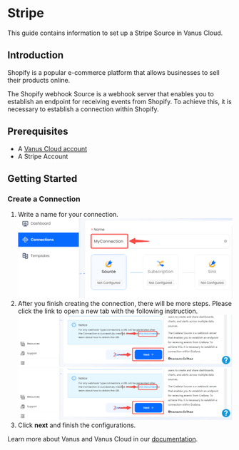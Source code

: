 # Stripe

This guide contains information to set up a Stripe Source in Vanus Cloud.

## Introduction

Shopify is a popular e-commerce platform that allows businesses to sell their products online.

The Shopify webhook Source is a webhook server that enables you to establish an endpoint for receiving events from Shopify. To achieve this, it is necessary to establish a connection within Shopify.

## Prerequisites

- A [Vanus Cloud account](https://cloud.vanus.ai)
- A Stripe Account

## Getting Started

### Create a Connection

1. Write a name for your connection.
   ![img.png](images/connection.png)
2. After you finish creating the connection, there will be more steps. Please click the link to open a new tab with the following instruction.   ![img.png](images/webhook_setup.png)
   ![img.png](images/webhook_setup.png)
3. Click **next** and finish the configurations.

Learn more about Vanus and Vanus Cloud in our [documentation](https://docs.vanus.ai).
